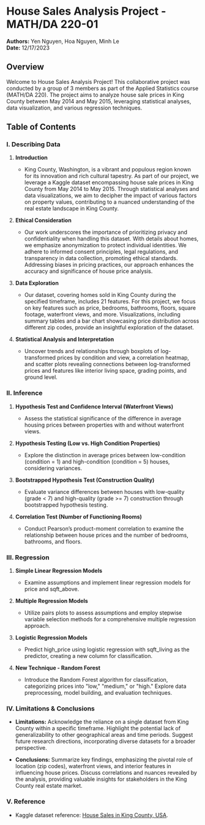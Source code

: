 # House Sales Analysis Project - MATH/DA 220-01

**Authors:** Yen Nguyen, Hoa Nguyen, Minh Le  
**Date:** 12/17/2023

## Overview

Welcome to House Sales Analysis Project! This collaborative project was conducted by a group of 3 members as part of the Applied Statistics course (MATH/DA 220). The project aims to analyze house sale prices in King County between May 2014 and May 2015, leveraging statistical analyses, data visualization, and various regression techniques.

## Table of Contents

### I. Describing Data

1. **Introduction**
   - King County, Washington, is a vibrant and populous region known for its innovation and rich cultural tapestry. As part of our project, we leverage a Kaggle dataset encompassing house sale prices in King County from May 2014 to May 2015. Through statistical analyses and data visualizations, we aim to decipher the impact of various factors on property values, contributing to a nuanced understanding of the real estate landscape in King County.

2. **Ethical Consideration**
   - Our work underscores the importance of prioritizing privacy and confidentiality when handling this dataset. With details about homes, we emphasize anonymization to protect individual identities. We adhere to informed consent principles, legal regulations, and transparency in data collection, promoting ethical standards. Addressing biases in pricing practices, our approach enhances the accuracy and significance of house price analysis.

3. **Data Exploration**
   - Our dataset, covering homes sold in King County during the specified timeframe, includes 21 features. For this project, we focus on key features such as price, bedrooms, bathrooms, floors, square footage, waterfront views, and more. Visualizations, including summary tables and a bar chart showcasing price distribution across different zip codes, provide an insightful exploration of the dataset.

4. **Statistical Analysis and Interpretation**
   - Uncover trends and relationships through boxplots of log-transformed prices by condition and view, a correlation heatmap, and scatter plots revealing connections between log-transformed prices and features like interior living space, grading points, and ground level.

### II. Inference

1. **Hypothesis Test and Confidence Interval (Waterfront Views)**
   - Assess the statistical significance of the difference in average housing prices between properties with and without waterfront views.

2. **Hypothesis Testing (Low vs. High Condition Properties)**
   - Explore the distinction in average prices between low-condition (condition = 1) and high-condition (condition = 5) houses, considering variances.

3. **Bootstrapped Hypothesis Test (Construction Quality)**
   - Evaluate variance differences between houses with low-quality (grade < 7) and high-quality (grade >= 7) construction through bootstrapped hypothesis testing.

4. **Correlation Test (Number of Functioning Rooms)**
   - Conduct Pearson’s product-moment correlation to examine the relationship between house prices and the number of bedrooms, bathrooms, and floors.

### III. Regression

1. **Simple Linear Regression Models**
   - Examine assumptions and implement linear regression models for price and sqft_above.

2. **Multiple Regression Models**
   - Utilize pairs plots to assess assumptions and employ stepwise variable selection methods for a comprehensive multiple regression approach.

3. **Logistic Regression Models**
   - Predict high_price using logistic regression with sqft_living as the predictor, creating a new column for classification.

4. **New Technique - Random Forest**
   - Introduce the Random Forest algorithm for classification, categorizing prices into "low," "medium," or "high." Explore data preprocessing, model building, and evaluation techniques.

### IV. Limitations & Conclusions

- **Limitations:** Acknowledge the reliance on a single dataset from King County within a specific timeframe. Highlight the potential lack of generalizability to other geographical areas and time periods. Suggest future research directions, incorporating diverse datasets for a broader perspective.

- **Conclusions:** Summarize key findings, emphasizing the pivotal role of location (zip codes), waterfront views, and interior features in influencing house prices. Discuss correlations and nuances revealed by the analysis, providing valuable insights for stakeholders in the King County real estate market.

### V. Reference

- Kaggle dataset reference: [House Sales in King County, USA](https://www.kaggle.com/datasets/harlfoxem/housesalesprediction/data).
